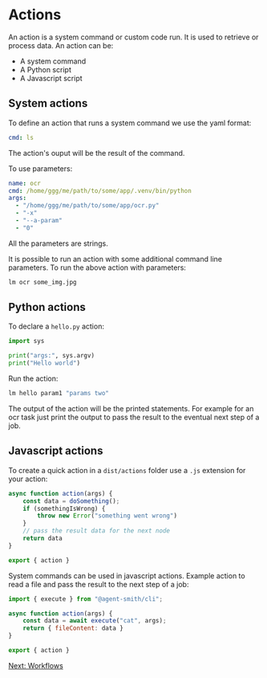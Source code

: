 # Actions

An action is a system command or custom code run. It is used to retrieve or process data. An action can be:

- A system command
- A Python script
- A Javascript script

## System actions

To define an action that runs a system command we use the
yaml format:

```yaml
cmd: ls
```

The action's ouput will be the result of the command.

To use parameters:

```yaml
name: ocr
cmd: /home/ggg/me/path/to/some/app/.venv/bin/python
args:
  - "/home/ggg/me/path/to/some/app/ocr.py"
  - "-x"
  - "--a-param"
  - "0"
```

All the parameters are strings.

It is possible to run an action with some additional command line parameters. 
To run the above action with parameters:

```bash
lm ocr some_img.jpg
```

## Python actions

To declare a `hello.py` action:

```python
import sys

print("args:", sys.argv)
print("Hello world")
```

Run the action:

```bash
lm hello param1 "params two"
```

The output of the action will be the printed statements. For example
for an ocr task just print the output to pass the result to the eventual
next step of a job.

## Javascript actions

To create a quick action in a `dist/actions` folder use a `.js` extension for your action:

```js
async function action(args) {
    const data = doSomething();    
    if (somethingIsWrong) {
        throw new Error("something went wrong")
    }
    // pass the result data for the next node
    return data
}

export { action }
```

System commands can be used in javascript actions. Example action
to read a file and pass the result to the next step of a job:

```js
import { execute } from "@agent-smith/cli";

async function action(args) {
    const data = await execute("cat", args);
    return { fileContent: data }
}

export { action }
```

<a href="javascript:openLink('/terminal_client/workflows')">Next: Workflows</a>


